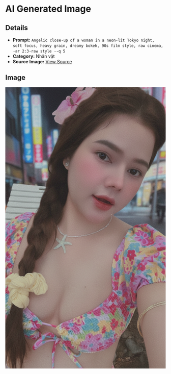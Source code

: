 # AI Generated Image

## Details
- **Prompt:** `Angelic close-up of a woman in a neon-lit Tokyo night, soft focus, heavy grain, dreamy bokeh, 90s film style, raw cinema, -ar 2:3-raw style --q 5`
- **Category:** Nhân vật
- **Source Image:** [View Source](https://raw.githubusercontent.com/lenzcomvth/ImageLibrary/main/Female.png)

## Image
![AI Generated Image](./image.jpg)